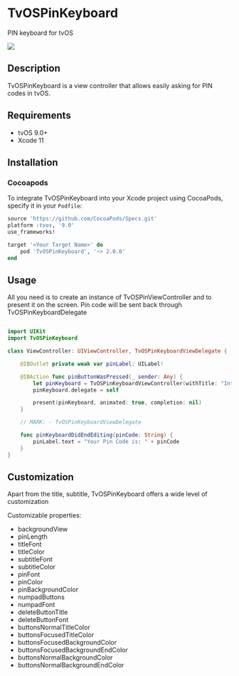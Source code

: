 # TvOSPinKeyboard

PIN keyboard for tvOS

![](Preview.gif)

## Description

TvOSPinKeyboard is a view controller that allows easily asking for PIN codes in tvOS.

## Requirements

- tvOS 9.0+
- Xcode 11

## Installation

### Cocoapods

To integrate TvOSPinKeyboard into your Xcode project using CocoaPods, specify it in your `Podfile`:

```ruby
source 'https://github.com/CocoaPods/Specs.git'
platform :tvos, '9.0'
use_frameworks!

target '<Your Target Name>' do
    pod 'TvOSPinKeyboard', '~> 2.0.0'
end
```

## Usage

All you need is to create an instance of TvOSPinViewController and to present it on the screen. Pin code will be sent back through TvOSPinKeyboardDelegate


```swift

import UIKit
import TvOSPinKeyboard

class ViewController: UIViewController, TvOSPinKeyboardViewDelegate {

    @IBOutlet private weak var pinLabel: UILabel!

    @IBAction func pinButtonWasPressed(_ sender: Any) {
        let pinKeyboard = TvOSPinKeyboardViewController(withTitle: "Introduce your PIN", message: "A pin code is required")
        pinKeyboard.delegate = self

        present(pinKeyboard, animated: true, completion: nil)
    }

    // MARK: - TvOSPinKeyboardViewDelegate

    func pinKeyboardDidEndEditing(pinCode: String) {
        pinLabel.text = "Your Pin Code is: " + pinCode
    }
}
```

## Customization

Apart from the title, subtitle, TvOSPinKeyboard offers a wide level of customization

Customizable properties:

- backgroundView
- pinLength
- titleFont
- titleColor
- subtitleFont
- subtitleColor
- pinFont
- pinColor
- pinBackgroundColor
- numpadButtons
- numpadFont
- deleteButtonTitle
- deleteButtonFont
- buttonsNormalTitleColor
- buttonsFocusedTitleColor
- buttonsFocusedBackgroundColor
- buttonsFocusedBackgroundEndColor
- buttonsNormalBackgroundColor
- buttonsNormalBackgroundEndColor

